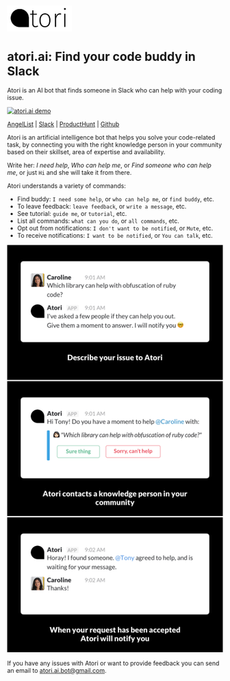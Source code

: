 <img src="https://github.com/AtoriAI/AtoriAI.github.io/blob/master/logo.png" width="30%">


# atori.ai: Find your code buddy in Slack

Atori is an AI bot that finds someone in Slack who can help with your coding issue.


[![atori.ai demo](http://img.youtube.com/vi/N8z6gWCH6wE/0.jpg)](https://www.youtube.com/watch?v=N8z6gWCH6wE "Video Title")

[AngelList](https://angel.co/atori) | [Slack](https://atori.slack.com/apps/A5W71B85U-atori) | [ProductHunt](https://www.producthunt.com/posts/atori) | [Github](https://github.com/AtoriAI) 

Atori is an artificial intelligence bot that helps you solve your code-related task, by connecting you with the right knowledge person in your community based on their skillset, area of expertise and availability.

Write her: *I need help*, *Who can help me*, or *Find someone who can help me*, or just `Hi` and she will take it from there.

Atori understands a variety of commands: 
- Find buddy: `I need some help`, or `who can help me`, or `find buddy`, etc.
- To leave feedback: `leave feedback`, or `write a message`, etc.
- See tutorial: `guide me`, or `tutorial`, etc.
- List all commands: `what can you do`, or `all commands`, etc.
- Opt out from notifications: `I don't want to be notified`, or `Mute`, etc.
- To receive notifications: `I want to be notified`, or `You can talk`, etc.

![Question](https://github.com/AtoriAI/AtoriAI.github.io/blob/master/Copy%20of%201.%20Question.png)
![Connect](https://github.com/AtoriAI/AtoriAI.github.io/blob/master/Copy%20of%202.%20Connect.png)
![Success](https://github.com/AtoriAI/AtoriAI.github.io/blob/master/Copy%20of%203.%20Success.png)

If you have any issues with Atori or want to provide feedback you can send an email to atori.ai.bot@gmail.com.
